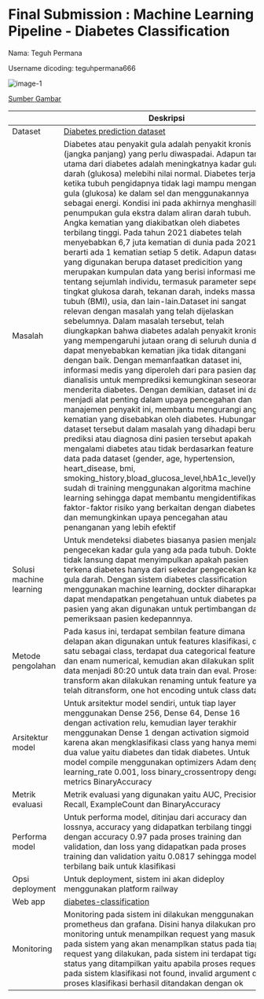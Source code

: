 # Final Submission : Machine Learning Pipeline - Diabetes Classification
Nama: Teguh Permana

Username dicoding: teguhpermana666

![image-1](https://user-images.githubusercontent.com/58927608/233813701-29ab0111-abf0-4020-a0d7-981e7d3fc3d4.png)

[Sumber Gambar](https://www.rsbudimedika.com/mengenal-risiko-penyakit-diabetes-dan-cara-mencegahnya/)

| | Deskripsi |
| ----------- | ----------- |
| Dataset | [Diabetes prediction dataset](https://www.kaggle.com/datasets/iammustafatz/diabetes-prediction-dataset) |
| Masalah | Diabetes atau penyakit gula adalah penyakit kronis (jangka panjang) yang perlu diwaspadai. Adapun tanda utama dari diabetes adalah meningkatnya kadar gula darah (glukosa) melebihi nilai normal. Diabetes terjadi ketika tubuh pengidapnya tidak lagi mampu mengambil gula (glukosa) ke dalam sel dan menggunakannya sebagai energi. Kondisi ini pada akhirnya menghasilkan penumpukan gula ekstra dalam aliran darah tubuh. Angka kematian yang diakibatkan oleh diabetes terbilang tinggi. Pada tahun 2021 diabetes telah menyebabkan 6,7 juta kematian di dunia pada 2021. Ini berarti ada 1 kematian setiap 5 detik. Adapun dataset yang digunakan berupa dataset predicition yang merupakan kumpulan data yang berisi informasi medis tentang sejumlah individu, termasuk parameter seperti tingkat glukosa darah, tekanan darah, indeks massa tubuh (BMI), usia, dan lain-lain.Dataset ini sangat relevan dengan masalah yang telah dijelaskan sebelumnya. Dalam masalah tersebut, telah diungkapkan bahwa diabetes adalah penyakit kronis yang mempengaruhi jutaan orang di seluruh dunia dan dapat menyebabkan kematian jika tidak ditangani dengan baik. Dengan memanfaatkan dataset ini, informasi medis yang diperoleh dari para pasien dapat dianalisis untuk memprediksi kemungkinan seseorang menderita diabetes. Dengan demikian, dataset ini dapat menjadi alat penting dalam upaya pencegahan dan manajemen penyakit ini, membantu mengurangi angka kematian yang disebabkan oleh diabetes. Hubungan dataset tersebut dalam masalah yang dihadapi berupa prediksi atau diagnosa dini pasien tersebut apakah mengalami diabetes atau tidak berdasarkan feature data pada dataset (gender, age, hypertension, heart_disease, bmi, smoking_history,bload_glucosa_level,hbA1c_level)yang sudah di training menggunakan algoritma machine learning sehingga dapat membantu mengidentifikasi faktor-faktor risiko yang berkaitan dengan diabetes dan memungkinkan upaya pencegahan atau penanganan yang lebih efektif|
| Solusi machine learning | Untuk mendeteksi diabetes biasanya pasien menjalani pengecekan kadar gula yang ada pada tubuh. Dokter tidak lansung dapat menyimpulkan apakah pasien terkena diabetes hanya dari sekedar pengecekan kadar gula darah. Dengan sistem diabetes classification menggunakan machine learning, dockter diharapkan dapat mendapatkan pengetahuan untuk diabetes pada pasien yang akan digunakan untuk pertimbangan dan pemeriksaan pasien kedepannnya. |
| Metode pengolahan | Pada kasus ini, terdapat sembilan feature dimana delapan akan digunakan untuk features klasifikasi, dan satu sebagai class, terdapat dua categorical feature dan enam numerical, kemudian akan dilakukan split data menjadi 80:20 untuk data train dan eval. Proses transform akan dilakukan renaming untuk feature yang telah ditransform, one hot encoding untuk class data |
| Arsitektur model | Untuk arsitektur model sendiri, untuk tiap layer menggunakan Dense 256, Dense 64, Dense 16 dengan activation relu, kemudian layer terakhir menggunakan Dense 1 dengan activation sigmoid karena akan mengklasifikasi class yang hanya memiliki dua value yaitu diabetes dan tidak diabetes. Untuk model compile menggunakan optimizers Adam dengan learning_rate 0.001, loss binary_crossentropy dengan metrics BinaryAccuracy |
| Metrik evaluasi | Metrik evaluasi yang digunakan yaitu AUC, Precision, Recall, ExampleCount dan BinaryAccuracy |
| Performa model | Untuk performa model, ditinjau dari accuracy dan lossnya, accuracy yang didapatkan terbilang tinggi dengan accuracy 0.97 pada proses training dan validation, dan loss yang didapatkan pada proses training dan validation yaitu 0.0817 sehingga model ini terbilang baik untuk klasifikasi |
| Opsi deployment | Untuk deployment, sistem ini akan dideploy menggunakan platform railway |
| Web app | [diabetes-classification](https://diabetes-classification-production.up.railway.app/v1/models/diabetes-classification-model/metadata)|
| Monitoring | Monitoring pada sistem ini dilakukan menggunakan prometheus dan grafana. Disini hanya dilakukan proses monitoring untuk menampilkan request yang masuk pada sistem yang akan menamplkan status pada tiap request yang dilakukan, pada sistem ini terdapat tiga status yang ditampilkan yaitu apabila proses request pada sistem klasifikasi not found, invalid argument dan proses klasifikasi berhasil ditandakan dengan ok |
